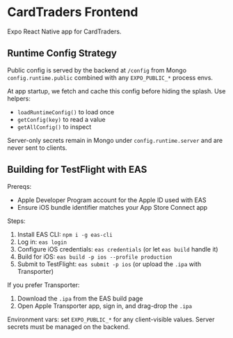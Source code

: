 # CardTraders Frontend

Expo React Native app for CardTraders.

## Runtime Config Strategy

Public config is served by the backend at `/config` from Mongo `config.runtime.public` combined with any `EXPO_PUBLIC_*` process envs.

At app startup, we fetch and cache this config before hiding the splash. Use helpers:

- `loadRuntimeConfig()` to load once
- `getConfig(key)` to read a value
- `getAllConfig()` to inspect

Server-only secrets remain in Mongo under `config.runtime.server` and are never sent to clients.

## Building for TestFlight with EAS

Prereqs:
- Apple Developer Program account for the Apple ID used with EAS
- Ensure iOS bundle identifier matches your App Store Connect app

Steps:
1. Install EAS CLI: `npm i -g eas-cli`
2. Log in: `eas login`
3. Configure iOS credentials: `eas credentials` (or let `eas build` handle it)
4. Build for iOS: `eas build -p ios --profile production`
5. Submit to TestFlight: `eas submit -p ios` (or upload the `.ipa` with Transporter)

If you prefer Transporter:
1. Download the `.ipa` from the EAS build page
2. Open Apple Transporter app, sign in, and drag-drop the `.ipa`

Environment vars: set `EXPO_PUBLIC_*` for any client-visible values. Server secrets must be managed on the backend.

